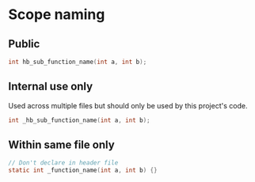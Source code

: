 # Scope naming

## Public

```c
int hb_sub_function_name(int a, int b);
```

## Internal use only

Used across multiple files but should only be used by this project's code.

```c
int _hb_sub_function_name(int a, int b);
```

## Within same file only

```c
// Don't declare in header file
static int _function_name(int a, int b) {}
```
